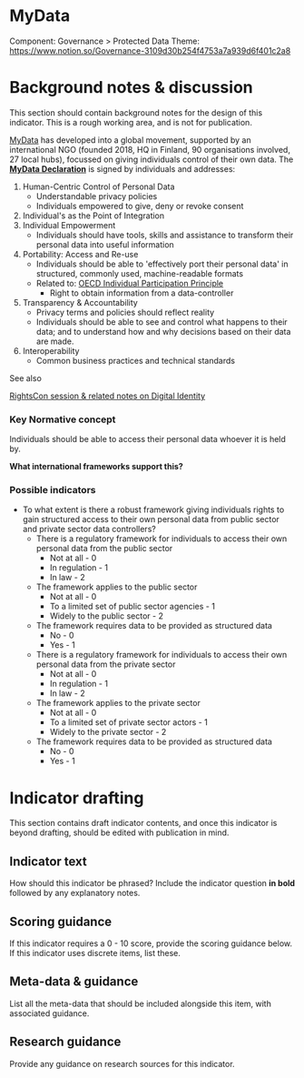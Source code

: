 # MyData

Component: Governance > Protected Data
Theme: https://www.notion.so/Governance-3109d30b254f4753a7a939d6f401c2a8

# Background notes & discussion

This section should contain background notes for the design of this indicator. This is a rough working area, and is not for publication. 

[MyData](https://mydata.org/) has developed into a global movement, supported by an international NGO (founded 2018, HQ in Finland, 90 organisations involved, 27 local hubs), focussed on giving individuals control of their own data. The **[MyData Declaration](https://mydata.org/declaration)** is signed by individuals and addresses:

1. Human-Centric Control of Personal Data
    - Understandable privacy policies
    - Individuals empowered to give, deny or revoke consent
2. Individual's as the Point of Integration
3. Individual Empowerment
    - Individuals should have tools, skills and assistance to transform their personal data into useful information
4. Portability: Access and Re-use
    - Individuals should be able to 'effectively port their personal data' in structured, commonly used, machine-readable formats
    - Related to: [OECD Individual Participation Principle](http://oecdprivacy.org/#participation)
        - Right to obtain information from a data-controller
5. Transparency & Accountability
    - Privacy terms and policies should reflect reality
    - Individuals should be able to see and control what happens to their data; and to understand how and why decisions based on their data are made.
6. Interoperability
    - Common business practices and technical standards

See also 

[RightsCon session & related notes on Digital Identity](https://www.notion.so/RightsCon-session-related-notes-on-Digital-Identity-1d01e0e798ea425eaadcdc6daa43631e)

### Key Normative concept

Individuals should be able to access their personal data whoever it is held by.

**What international frameworks support this?**

### Possible indicators

- To what extent is there a robust framework giving individuals rights to gain structured access to their own personal data from public sector and private sector data controllers?
    - There is a regulatory framework for individuals to access their own personal data from the public sector
        - Not at all - 0
        - In regulation - 1
        - In law - 2
    - The framework applies to the public sector
        - Not at all - 0
        - To a limited set of public sector agencies - 1
        - Widely to the public sector - 2
    - The framework requires data to be provided as structured data
        - No - 0
        - Yes - 1
    - There is a regulatory framework for individuals to access their own personal data from the private sector
        - Not at all - 0
        - In regulation - 1
        - In law - 2
    - The framework applies to the private sector
        - Not at all - 0
        - To a limited set of private sector actors - 1
        - Widely to the private sector - 2
    - The framework requires data to be provided as structured data
        - No - 0
        - Yes - 1

# Indicator drafting

This section contains draft indicator contents, and once this indicator is beyond drafting, should be edited with publication in mind.

## Indicator text

How should this indicator be phrased? Include the indicator question **in bold** followed by any explanatory notes.

## Scoring guidance

If this indicator requires a 0 - 10 score, provide the scoring guidance below. If this indicator uses discrete items, list these. 

## Meta-data & guidance

List all the meta-data that should be included alongside this item, with associated guidance.

## Research guidance

Provide any guidance on research sources for this indicator.